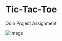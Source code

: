 # Tic-Tac-Toe
Odin Project Assignment

![image](https://github.com/Melanie-J-Baker/Tic-Tac-Toe/assets/104843873/be045e47-ccb1-4bab-ace1-8e8b96728390)

